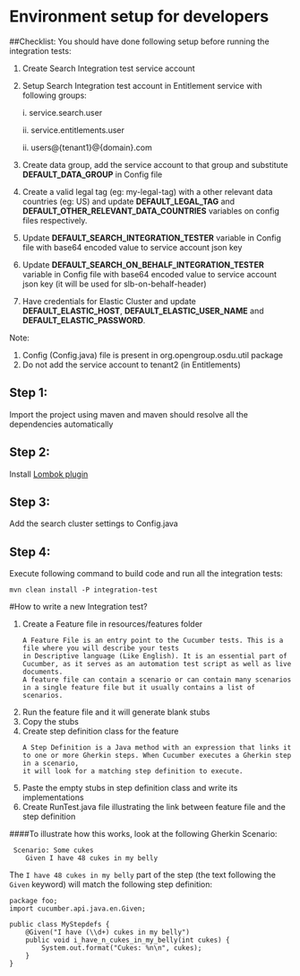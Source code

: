 # Environment setup for developers

##Checklist: You should have done following setup before running the integration tests:
1) Create Search Integration test service account
2) Setup Search Integration test account in Entitlement service with following groups:

    i. service.search.user
    
    ii. service.entitlements.user
    
    ii. users@{tenant1}@{domain}.com
3) Create data group, add the service account to that group and substitute **DEFAULT_DATA_GROUP** in Config file
4) Create a valid legal tag (eg: my-legal-tag) with a other relevant data countries (eg: US) and update **DEFAULT_LEGAL_TAG** and **DEFAULT_OTHER_RELEVANT_DATA_COUNTRIES** variables on config files respectively.
5) Update **DEFAULT_SEARCH_INTEGRATION_TESTER** variable in Config file with base64 encoded value to service account json key
6) Update **DEFAULT_SEARCH_ON_BEHALF_INTEGRATION_TESTER** variable in Config file with base64 encoded value to service account json key (it will be used for slb-on-behalf-header)
7) Have credentials for Elastic Cluster and update **DEFAULT_ELASTIC_HOST**, **DEFAULT_ELASTIC_USER_NAME** and **DEFAULT_ELASTIC_PASSWORD**.

Note: 
1) Config (Config.java) file is present in org.opengroup.osdu.util package
2) Do not add the service account to tenant2 (in Entitlements)

## Step 1:
Import the project using maven and maven should resolve all the dependencies automatically

## Step 2:
Install [Lombok plugin](https://projectlombok.org/setup/intellij)

## Step 3:
Add the search cluster settings to Config.java
 
## Step 4:
Execute following command to build code and run all the integration tests:
```
mvn clean install -P integration-test
```

#How to write a new Integration test?
1) Create a Feature file in resources/features folder
    ```
    A Feature File is an entry point to the Cucumber tests. This is a file where you will describe your tests 
    in Descriptive language (Like English). It is an essential part of Cucumber, as it serves as an automation test script as well as live documents. 
    A feature file can contain a scenario or can contain many scenarios in a single feature file but it usually contains a list of scenarios.
    ```
2) Run the feature file and it will generate blank stubs
3) Copy the stubs
4) Create step definition class for the feature
    ```
    A Step Definition is a Java method with an expression that links it to one or more Gherkin steps. When Cucumber executes a Gherkin step in a scenario, 
    it will look for a matching step definition to execute.
    ```
5) Paste the empty stubs in step definition class and write its implementations
6) Create RunTest.java file illustrating the link between feature file and the step definition

####To illustrate how this works, look at the following Gherkin Scenario:

```
 Scenario: Some cukes
    Given I have 48 cukes in my belly
```

The `I have 48 cukes in my belly` part of the step (the text following the `Given` keyword) will match the following step definition:

```
package foo;
import cucumber.api.java.en.Given;

public class MyStepdefs {
    @Given("I have (\\d+) cukes in my belly")
    public void i_have_n_cukes_in_my_belly(int cukes) {
        System.out.format("Cukes: %n\n", cukes);
    }
}
```
